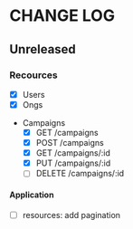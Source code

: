 # CHANGE LOG

## Unreleased

### Recources
- [x] Users
- [x] Ongs
- Campaigns
  - [x] GET /campaigns
  - [x] POST /campaigns
  - [x] GET /campaigns/:id
  - [x] PUT /campaigns/:id
  - [ ] DELETE /campaigns/:id

#### Application
- [ ] resources: add pagination
